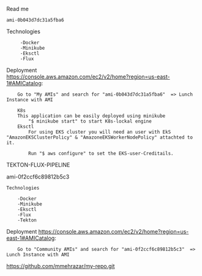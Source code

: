 Read me

    ami-0b043d7dc31a5fba6
Technologies

         -Docker
         -Minikube 
         -Eksctl
         -Flux
    
Deployment        
https://console.aws.amazon.com/ec2/v2/home?region=us-east-1#AMICatalog:

        Go to "My AMIs" and search for "ami-0b043d7dc31a5fba6"  => Lunch Instance with AMI
        
        K8s 
        This application can be easily deployed using minikube
            "$ minikube start" to start K8s-lockal engine
        Eksctl
            For using EKS cluster you will need an user with EkS "AmazonEKSClusterPolicy" & "AmazoneEKSWorkerNodePolicy" attachted to it.

            Run "$ aws configure" to set the EKS-user-Creditails.

TEKTON-FLUX-PIPELINE

    
ami-0f2ccf6c89812b5c3

    Technologies    

        -Docker
        -Minikube
        -Eksctl
        -Flux
        -Tekton
    
Deployment
https://console.aws.amazon.com/ec2/v2/home?region=us-east-1#AMICatalog:

        Go to "Community AMIs" and search for "ami-0f2ccf6c89812b5c3"  => Lunch Instance with AMI

https://github.com/mmehrazar/my-repo.git
        

        
